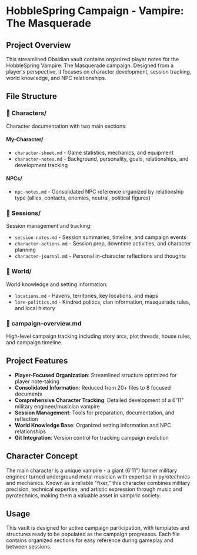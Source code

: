 # HobbleSpring Campaign - Vampire: The Masquerade

## Project Overview

This streamlined Obsidian vault contains organized player notes for the HobbleSpring Vampire: The Masquerade campaign. Designed from a player's perspective, it focuses on character development, session tracking, world knowledge, and NPC relationships.

## File Structure

### 📁 Characters/
Character documentation with two main sections:

#### My-Character/
- `character-sheet.md` - Game statistics, mechanics, and equipment
- `character-notes.md` - Background, personality, goals, relationships, and development tracking

#### NPCs/
- `npc-notes.md` - Consolidated NPC reference organized by relationship type (allies, contacts, enemies, neutral, political figures)

### 📁 Sessions/
Session management and tracking:
- `session-notes.md` - Session summaries, timeline, and campaign events
- `character-actions.md` - Session prep, downtime activities, and character planning
- `character-journal.md` - Personal in-character reflections and thoughts

### 📁 World/
World knowledge and setting information:
- `locations.md` - Havens, territories, key locations, and maps
- `lore-politics.md` - Kindred politics, clan information, masquerade rules, and local history

### 📄 campaign-overview.md
High-level campaign tracking including story arcs, plot threads, house rules, and campaign timeline.

## Project Features

- **Player-Focused Organization**: Streamlined structure optimized for player note-taking
- **Consolidated Information**: Reduced from 20+ files to 8 focused documents
- **Comprehensive Character Tracking**: Detailed development of a 6'11" military engineer/musician vampire
- **Session Management**: Tools for preparation, documentation, and reflection
- **World Knowledge Base**: Organized setting information and NPC relationships
- **Git Integration**: Version control for tracking campaign evolution

## Character Concept

The main character is a unique vampire - a giant (6'11") former military engineer turned underground metal musician with expertise in pyrotechnics and mechanics. Known as a reliable "fixer," this character combines military precision, technical expertise, and artistic expression through music and pyrotechnics, making them a valuable asset in vampiric society.

## Usage

This vault is designed for active campaign participation, with templates and structures ready to be populated as the campaign progresses. Each file contains organized sections for easy reference during gameplay and between sessions.
